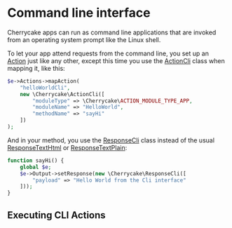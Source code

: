 # Command line interface

Cherrycake apps can run as command line applications that are invoked from an operating system prompt like the Linux shell.

To let your app attend requests from the command line, you set up an [Action](../reference/core-classes/action/) just like any other, except this time you use the [ActionCli](../reference/core-classes/action/#subclasses) class when mapping it, like this:

```php
$e->Actions->mapAction(
    "helloWorldCli",
    new \Cherrycake\ActionCli([
        "moduleType" => \Cherrycake\ACTION_MODULE_TYPE_APP,
        "moduleName" => "HelloWorld",
        "methodName" => "sayHi"
    ])
);
```

And in your method, you use the [ResponseCli](../reference/core-classes/response.md#subclasses) class instead of the usual [ResponseTextHtml](../reference/core-classes/response.md#subclasses) or [ResponseTextPlain](../reference/core-classes/response.md#subclasses):

```php
function sayHi() {
    global $e;
    $e->Output->setResponse(new \Cherrycake\ResponseCli([
        "payload" => "Hello World from the Cli interface"
    ]));
}
```

## Executing CLI Actions





